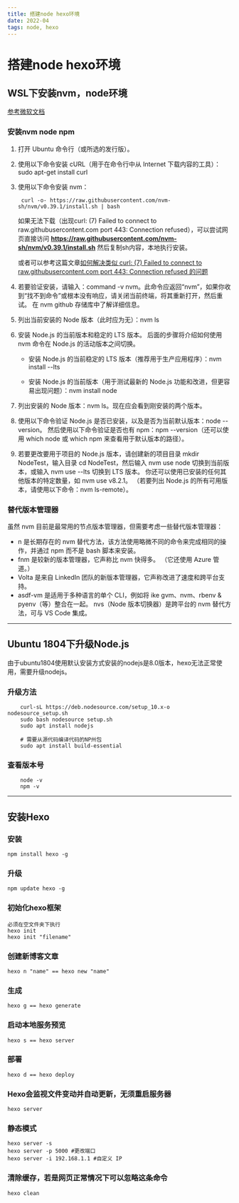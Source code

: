 ```yaml
---
title: 搭建node hexo环境
date: 2022-04
tags: node, hexo
---
```


# 搭建node hexo环境


## WSL下安装nvm，node环境
[参考微软文档](https://docs.microsoft.com/zh-cn/windows/dev-environment/javascript/nodejs-on-wsl)
### 安装nvm node npm
1. 打开 Ubuntu 命令行（或所选的发行版）。

2. 使用以下命令安装 cURL（用于在命令行中从 Internet 下载内容的工具）：sudo apt-get install curl

3. 使用以下命令安装 nvm：
        
        curl -o- https://raw.githubusercontent.com/nvm-sh/nvm/v0.39.1/install.sh | bash

    如果无法下载（出现curl: (7) Failed to connect to raw.githubusercontent.com port 443: Connection refused），可以尝试网页直接访问 **https://raw.githubusercontent.com/nvm-sh/nvm/v0.39.1/install.sh** 然后复制sh内容，本地执行安装。

    或者可以参考这篇文章[如何解决类似 curl: (7) Failed to connect to raw.githubusercontent.com port 443: Connection refused 的问题](https://github.com/hawtim/hawtim.github.io/issues/10)

4. 若要验证安装，请输入：command -v nvm。此命令应返回“nvm”，如果你收到“找不到命令”或根本没有响应，请关闭当前终端，将其重新打开，然后重试。 在 nvm github 存储库中了解详细信息。

5. 列出当前安装的 Node 版本（此时应为无）：nvm ls

6. 安装 Node.js 的当前版本和稳定的 LTS 版本。 后面的步骤将介绍如何使用 nvm 命令在 Node.js 的活动版本之间切换。

    - 安装 Node.js 的当前稳定的 LTS 版本（推荐用于生产应用程序）：nvm install --lts

    - 安装 Node.js 的当前版本（用于测试最新的 Node.js 功能和改进，但更容易出现问题）：nvm install node

7. 列出安装的 Node 版本：nvm ls。现在应会看到刚安装的两个版本。

8. 使用以下命令验证 Node.js 是否已安装，以及是否为当前默认版本：node --version。 然后使用以下命令验证是否也有 npm：npm --version（还可以使用 which node 或 which npm 来查看用于默认版本的路径）。

9. 若要更改要用于项目的 Node.js 版本，请创建新的项目目录 mkdir NodeTest，输入目录 cd NodeTest，然后输入 nvm use node 切换到当前版本，或输入 nvm use --lts 切换到 LTS 版本。 你还可以使用已安装的任何其他版本的特定数量，如 nvm use v8.2.1。 （若要列出 Node.js 的所有可用版本，请使用以下命令：nvm ls-remote）。

### 替代版本管理器
虽然 nvm 目前是最常用的节点版本管理器，但需要考虑一些替代版本管理器：

- n 是长期存在的 nvm 替代方法，该方法使用略微不同的命令来完成相同的操作，并通过 npm 而不是 bash 脚本来安装。
- fnm 是较新的版本管理器，它声称比 nvm 快得多。 （它还使用 Azure 管道。）
- Volta 是来自 LinkedIn 团队的新版本管理器，它声称改进了速度和跨平台支持。
- asdf-vm 是适用于多种语言的单个 CLI，例如将 ike gvm、nvm、rbenv & pyenv（等）整合在一起。
nvs（Node 版本切换器）是跨平台的 nvm 替代方法，可与 VS Code 集成。

---
## Ubuntu 1804下升级Node.js
由于ubuntu1804使用默认安装方式安装的nodejs是8.0版本，hexo无法正常使用，需要升级nodejs。

### 升级方法

        curl-sL https://deb.nodesource.com/setup_10.x-o nodesource_setup.sh
        sudo bash nodesource setup.sh
        sudo apt install nodejs
        
        # 需要从源代码编译代码的NP州包
        sudo apt install build-essential

### 查看版本号

        node -v
        npm -v

---
## 安装Hexo

### 安装
    npm install hexo -g

### 升级
    npm update hexo -g

### 初始化hexo框架
    必须在空文件夹下执行
    hexo init 
    hexo init "filename"

### 创建新博客文章
    hexo n "name" == hexo new "name"

### 生成
    hexo g == hexo generate

### 启动本地服务预览
    hexo s == hexo server

### 部署
    hexo d == hexo deploy

### Hexo会监视文件变动并自动更新，无须重启服务器
    hexo server

### 静态模式
    hexo server -s 
    hexo server -p 5000 #更改端口
    hexo server -i 192.168.1.1 #自定义 IP

### 清除缓存，若是网页正常情况下可以忽略这条命令
    hexo clean 
